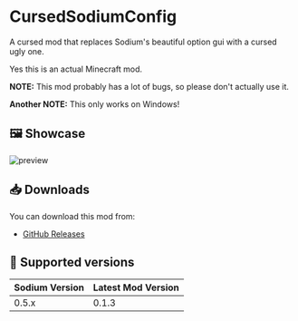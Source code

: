 # CursedSodiumConfig

A cursed mod that replaces Sodium's beautiful option gui with a cursed ugly one.

Yes this is an actual Minecraft mod.

**NOTE:** This mod probably has a lot of bugs, so please don't actually use it.

**Another NOTE:** This only works on Windows!

## 🖼️ Showcase

![preview](./media/showcase/winforms-option-gui.png)

## 📥 Downloads

You can download this mod from:
* [GitHub Releases](https://github.com/Grayray75/CursedSodiumConfig/releases)

## 🎲 Supported versions

| Sodium Version | Latest Mod Version |
| -------------- | ------------------ |
| 0.5.x          | 0.1.3              |
